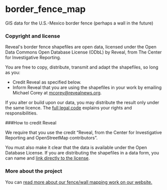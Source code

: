 # border_fence_map
GIS data for the U.S.-Mexico border fence (perhaps a wall in the future)

### Copyright and license
Reveal's border fence shapefiles are open data, licensed under the Open Data Commons Open Database License (ODbL) by Reveal, from The Center for Investigative Reporting.

You are free to copy, distribute, transmit and adapt the shapefiles, so long as you:

- Credit Reveal as specified below.
- Inform Reveal that you are using the shapefiles in your work by emailing Michael Corey at mcorey@revealnews.org.

If you alter or build upon our data, you may distribute the result only under the same licence. The [full legal code](https://opendatacommons.org/licenses/odbl/1.0/) explains your rights and responsibilities.

###How to credit Reveal

We require that you use the credit “Reveal, from the Center for Investigative Reporting and OpenStreetMap contributors”.

You must also make it clear that the data is available under the Open Database License. If you are distributing the shapefiles in a data form, you can name and [link directly to the license](https://opendatacommons.org/licenses/odbl/1.0/). 

### More about the project
You can [read more about our fence/wall mapping work on our website.](https://www.revealnews.org/article/the-wall-building-a-continuous-u-s-mexico-barrier-would-be-a-tall-order/)
